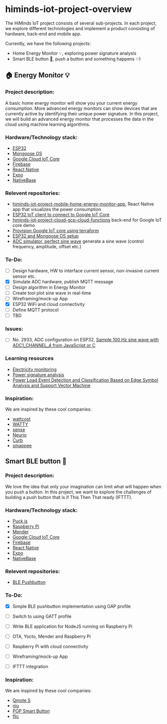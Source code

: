 # himinds-iot-project-overview
The HiMinds IoT project consists of several sub-projects. In each project, we explore different technologies and implement a product consisting of hardware, back-end and mobile app.

Currently, we have the following projects:

* Home Energy Monitor :bulb:, exploring power signature analysis
* Smart BLE button :radio_button:, push a button and something happens :-)


## :house: Energy Monitor :bulb:

### Project description:
A basic home energy monitor will show you your current energy consumption. More advanced energy monitors can show devices that
are currently active by identifying their unique power signature. In this project, we will build an advanced energy monitor that processes the data in the cloud using machine learning algorithms.

### Hardware/Technology stack:
* [ESP32](https://www.espressif.com/en/products/hardware/socs)
* [Mongoose OS](https://mongoose-os.com/)
* [Google Cloud IoT Core](https://cloud.google.com/iot-core/)
* [Firebase](https://firebase.google.com/)
* [React Native](https://facebook.github.io/react-native/)
* [Expo](https://expo.io/)
* [NativeBase](https://nativebase.io/)

### Relevent repositories:
* [himinds-iot-project-mobile-home-energy-monitor-app](https://github.com/HiMinds/himinds-iot-project-mobile-home-energy-monitor-app), React Native app that visualizes the power consumption
* [ESP32 IoT client to connect to Google IoT Core](https://github.com/HiMinds/himinds-iot-project-embedded-esp32-mongoose-gcp-iot-client)
* [himinds-iot-project-cloud-gcp-cloud-functions](https://github.com/HiMinds/himinds-iot-project-cloud-gcp-cloud-functions) back-end for Google IoT core demo
* [Provision Google IoT core using terraform](https://github.com/HiMinds/himinds-iot-project-cloud-terraform-gcp-template)
* [ESP32 and Mongoose OS setup](https://github.com/HiMinds/himinds-iot-project-embedded-esp32-mongoose-os-vscode-setup)
* [ADC simulator, perfect sine wave](https://github.com/HiMinds/himinds-iot-project-embedded-pc-nodejs-mqtt-adc-simulator) generate a sine wave (control frequency, amplitude, offset etc.)



### To-Do:
- [ ] Design hardware, HW to interface current sensor, non-invasive current sensor etc.
- [X] Simulate ADC hardware, publish MQTT message 
- [ ] Design algorithm in Energy Monitor
- [ ] Create tool plot sine wave in real-time
- [ ] Wireframing/mock-up App
- [X] ESP32 WiFi and cloud connectivity
- [ ] Define MQTT protocol
- [ ] TBD

### Issues:
- [ ] No. 2933, ADC configuration on ESP32, [Sample 100 Hz sine wave with ADC1_CHANNEL_4 from JavaScript or C](https://forum.mongoose-os.com/discussion/2933/sample-100-hz-sine-wave-with-adc1-channel-4-from-javascript-or-c)


### Learning resources
* [Electricity monitoring](https://learn.openenergymonitor.org/electricity-monitoring/ac-power-theory/introduction)
* [Power signature analysis](https://resenv.media.mit.edu/classarchive/MAS961/readings/PowerSignatureAnalysis.pdf)
* [Power Load Event Detection and Classification Based on Edge Symbol Analysis and Support Vector Machine](https://www.hindawi.com/journals/acisc/2012/742461/)


### Inspiration:
We are inspired by these cool companies:

* [wattcost](https://www.wattcost.com/)
* [WATTY](https://watty.io/)
* [sense](https://sense.com/)
* [Neurio](https://www.neur.io/)
* [Curb](https://energycurb.com/)
* [smappee](https://www.smappee.com/be_en/our-technology)


## Smart BLE button :radio_button:

### Project description:
We love the idea that only your imagination can limit what will happen when you push a button. In this project, we want to explore the challenges of building a push button that is if This Then That ready (IFTTT).

### Hardware/Technology stack:
* [Puck.js](https://www.puck-js.com/)
* [Raspberry Pi](https://www.raspberrypi.org/)
* [Mender](https://mender.io/)
* [Google Cloud IoT Core](https://cloud.google.com/iot-core/)
* [Firebase](https://firebase.google.com/)
* [React Native](https://facebook.github.io/react-native/)
* [Expo](https://expo.io/)
* [NativeBase](https://nativebase.io/)

### Relevent repositories:
* [BLE Pushbutton](https://github.com/HiMinds/himinds-iot-project-embedded-sensor-pushbutton-ble)

### To-Do:
- [x] Simple BLE pushbutton implementation using GAP profile
- [ ] Switch to using GATT profile
- [ ] Write BLE application for NodeJS running on Raspberry Pi
- [ ] OTA, Yocto, Mender and Raspberry Pi
- [ ] Raspberry Pi with cloud connectivity
- [ ] Wireframing/mock-up App
- [ ] IFTTT integration


### Inspiration:
We are inspired by these cool companies:

* [Qmote S](https://qblinks.com/)
* [niu](https://www.myniu.fr/en/)
* [POP Smart Button](https://www.logitech.com/en-us/product/pop-smart-button)
* [flic](https://flic.io/)
